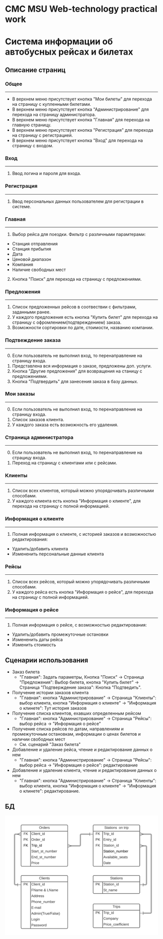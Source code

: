 CMC MSU Web-technology practical work
=============

# Система информации об автобусных рейсах и билетах

## Описание страниц

### Общее
---
- В верхнем меню присутствует кнопка "Мои билеты" для перехода на страницу с купленными билетами.
- В верхнем меню присутствует кнопка "Администрирование" для перехода на страницу администратора.
- В верхнем меню присутствует кнопка "Главная" для перехода на главную страницу.
- В верхнем меню присутствует кнопка "Регистрация" для перехода на страницу с регистрацией.
- В верхнем меню присутствует кнопка "Вход" для перехода на страницу с входом.

### Вход
---
1. Ввод логина и пароля для входа.

### Регистрация
---
1. Ввод персональных данных пользователем для регистрации в системе.

### Главная
---
1. Выбор рейса для поездки. Фильтр с различными парамтерами: 
- Станция отправления 
- Станция прибытия
- Дата
- Ценовой диапазон
- Компания
- Наличие свободных мест

2. Кнопка "Поиск" для перехода на страницу с предложениями.

### Предложения
---
1. Список предложенных рейсов в соотвествии с фильтрами, заданными ранее.
2. У каждого предложения есть кнопка "Купить билет" для перехода на страницу с офромлением(подтвреждением) заказа.
3. Возможности сортировки по дате, стоимости, названию компании.

### Подтвеждение заказа
---
0. Если пользователь не выполнил вход, то перенаправление на страницу входа.
1. Представлена вся информация о заказе, предложены доп. услуги.
2. Кнопка "Другие предложения" для возвращения на станицу с предложениями.
3. Кнопка "Подтвердить" для занесения заказа в базу данных.

### Мои заказы
---
0. Если пользователь не выполнил вход, то перенаправление на страницу входа.
1. Список заказов клиента.
2. У каждого заказа есть возможность его удаления.

### Страница администратора
---
0. Если пользователь не выполнил вход, то перенаправление на страцицу входа.
1. Переход на страницу с клиентами или с рейсами.

### Клиенты
---
1. Список всех клиентов, который можно упорядочивать различными способами.
2. У каждого клиента есть кнопка "Информация о клиенте", для перехода на страницу с полной информацией.

### Информация о клиенте
---
1. Полная информация о клиенте, с историей заказов и возможностью редактирования:
- Удалить/добавить клиента
- Измененить персональные данные клиента

### Рейсы
---
1. Список всех рейсов, который можно упорядочивать различными способами.
2. У каждого рейса есть кнопка "Информация о рейсе", для перехода на страницу с полной информацией.

### Информация о рейсе
---
1. Полная информация о рейсе, с возможностью редактирования:
- Удалить/добавить промежуточные остановки
- Измененить даты рейса
- Изменить стоимость

## Сценарии использования

- Заказ билета
  - "Главная": Задать параметры, Кнопка "Поиск" -> Страница "Предложения": Выбор билета, кнопка "Купить билет" -> Страница "Подтверждение заказа": Кнопка "Подтведить".
- Получение истории заказов клиента
  - "Главная": кнопка "Администрирование" -> Страница "Клиенты": выбор клиента, кнопка "Информация о клиенте" -> "Информация о клинете": Тут история заказов
- Получение списка клиентов, ехавших определенным рейсом
  - "Главная": кнопка "Администрирование" -> Страница "Рейсы": выбор рейса -> "Информация о рейсе"
- Получение списка рейсов по датам, направлениям и промежуточным остановкам, информации о ценах билетов и наличии свободных мест
  - См. сценарий "Заказ билета"
- Добавление и удаление рейса, чтение и редактирование данных о нем
  - "Главная": кнопка "Администрирование" -> Страница "Рейсы": выбор рейса -> "Информация о рейсе": редактирование
- Добавление и удаление клиента, чтение и редактирование данных о нем
  - "Главная": кнопка "Администрирование" -> Страница "Клиенты": выбор клиента, кнопка "Информация о клиенте" -> "Информация о клинете": редактирование.

## БД

![Alt text](docs/Diag.png)
